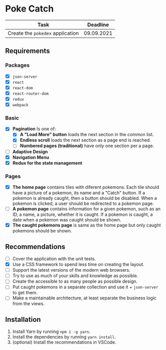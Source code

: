 # Poke Catch

|               Task               |  Deadline  |
| :------------------------------: | :--------: |
| Create the `pokedex` application | 09.09.2021 |

## Requirements

### Packages

-   [x] `json-server`
-   [x] `react`
-   [x] `react-dom`
-   [x] `react-router-dom`
-   [x] `redux`
-   [x] `webpack`

### Basic

-   [x] **Pagination** Is one of:
    -   [x] **A "Load More" button** loads the next section in the common list.
    -   [x] **Endless scroll** loads the next section as a page end is reached.
    -   [ ] **Numbered pages (traditional)** have only one section per a page.
-   [ ] **Adaptive Design**
-   [x] **Navigation Menu**
-   [x] **Redux for the state management**

### Pages

-   [x] **The home page** contains tiles with diferent pokemons. Each tile
        should have a picture of a pokemon, its name and a "Catch" button. If
        a pokemon is already caught, then a button should be disabled. When a
        pokemon is clicked, a user should be redirected to a pokemon page.
-   [ ] **A pokemon page** contains information for a given pokemon, such as an
        ID, a name, a picture, whether it is caught. If a pokemon is caught, a
        date when a pokemon was caught should be shown.
-   [x] **The caught pokemons page** is same as the home page but only caught
        pokemons should be shown.

## Recommendations

-   [ ] Cover the application with the unit tests.
-   [x] Use a CSS framework to spend less time on creating the layout.
-   [ ] Support the latest versions of the modern web browsers.
-   [ ] Try to use as much of your skills and knowledge as possible.
-   [ ] Create the accessible to as many people as possible design.
-   [ ] Put caught pokemons in a separate collection and use it +
        `json-server` to get them.
-   [ ] Make a maintainable architecture, at least separate the business
        logic from the views.

## Installation

1. Install Yarn by running `npm i -g yarn`.
2. Install the dependencies by running `yarn install`.
3. (optional) Install the recommendations in VSCode.
